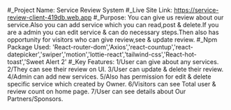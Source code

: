 #_Project Name: Service Review System #_Live Site Link: https://service-review-client-419db.web.app #_Purpose: You can give us review about our service.Also you can add service which you can read,post & delete.If you are a admin you can edit service & can do necessary steps.Then also has opportunity for visitors who can give review,see & update review. #_Npm Package Used: 'React-router-dom','Axios','react-countup','react-datepicker','swiper','motion','lottie-react','tailwind-css','React-hot-toast','Sweet Alert 2' #_Key Features: 1/User can give about any services. 2/They can see their review on UI. 3/User can update & delete their review. 4/Admin can add new services. 5/Also has permission for edit & delete specific service which created by Owner. 6/Visitors can see Total user & review count on home page. 7/User can see details about Our Partners/Sponsors.